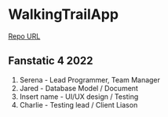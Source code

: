 # WalkingTrailApp
[Repo URL](https://github.com/GGC-SD/WalkingTrailApp.git)
## Fanstatic 4 2022

1. Serena - Lead Programmer, Team Manager
2. Jared - Database Model / Document
3. Insert name - UI/UX design / Testing
4. Charlie - Testing lead / Client Liason


